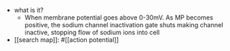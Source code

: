   * what is it?
    * When membrane potential goes above 0-30mV. As MP becomes positive, the sodium channel inactivation gate shuts making channel inactive, stopping flow of sodium ions into cell
  * [[search map]]: #[[action potential]]